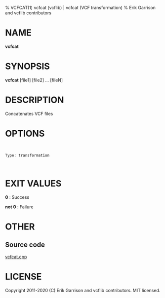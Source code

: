 % VCFCAT(1) vcfcat (vcflib) | vcfcat (VCF transformation)
% Erik Garrison and vcflib contributors

# NAME

**vcfcat**

# SYNOPSIS

**vcfcat** [file1] [file2] ... [fileN]

# DESCRIPTION

Concatenates VCF files



# OPTIONS

```


Type: transformation

      

```





# EXIT VALUES

**0**
: Success

**not 0**
: Failure

# OTHER

## Source code

[vcfcat.cpp](https://github.com/vcflib/vcflib/blob/master/src/vcfcat.cpp)

# LICENSE

Copyright 2011-2020 (C) Erik Garrison and vcflib contributors. MIT licensed.

<!--
  Created with ./scripts/bin2md.rb scripts/bin2md-template.erb
-->
